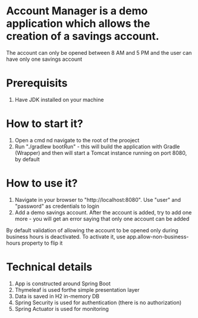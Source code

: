 # Account Manager is a demo application which allows the creation of a savings account.
The account can only be opened between 8 AM and 5 PM and the user can have only one savings account

# Prerequisits
1) Have JDK installed on your machine

# How to start it?
1) Open a cmd nd navigate to the root of the prooject
2) Run "./gradlew bootRun" - this will build the application with Gradle (Wrapper) and then will start a Tomcat instance running on port 8080, by default


# How to use it?
1) Navigate in your browser to "http://localhost:8080". Use "user" and "password" as credentials to login
2) Add a demo savings account. After the account is added, try to add one more - you will get an error saying that only one account can be added

By default validation of allowing the account to be opened only during business hours is deactivated. To activate it, use app.allow-non-business-hours property to flip it

# Technical details
1) App is constructed around Spring Boot 
2) Thymeleaf is used forthe simple presentation layer
3) Data is saved in H2 in-memory DB
4) Spring Security is used for authentication (there is no authorization)
5) Spring Actuator is used for monitoring  
